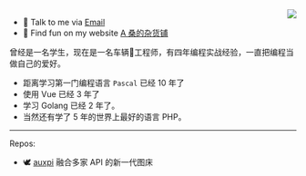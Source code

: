 
<img align="right" src="https://github-readme-stats.vercel.app/api?username=0xDkd&title_color=fff&text_color=fff&icon_color=ccc&bg_color=000&hide_title=true&show_icons=true" />

- 📩 Talk to me via [Email](mailto:ritiansun96@gmail.com)
- 📱 Find fun on my website [A 桑的杂货铺](https://sunwei.blog/)

曾经是一名学生，现在是一名车辆🚄工程师，有四年编程实战经验，一直把编程当做自己的爱好。
- 距离学习第一门编程语言 `Pascal` 已经 10 年了
- 使用 Vue 已经 3 年了
- 学习 Golang 已经 2 年了。
- 当然还有学了 5 年的世界上最好的语言 PHP。


---

Repos:

- 🕊 [auxpi](https://github.com/0xDkd/auxpi) 融合多家 API 的新一代图床
